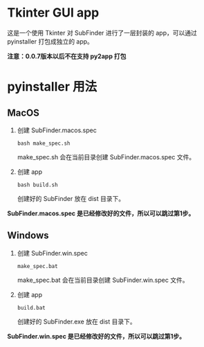 # Tkinter GUI app

这是一个使用 Tkinter 对 SubFinder 进行了一层封装的 app，可以通过 pyinstaller 打包成独立的 app。

**注意：0.0.7版本以后不在支持 py2app 打包**


# pyinstaller 用法

## MacOS

1. 创建 SubFinder.macos.spec
    
    `bash make_spec.sh`

    make_spec.sh 会在当前目录创建 SubFinder.macos.spec 文件。

3. 创建 app

    `bash build.sh`

    创建好的 SubFinder 放在 dist 目录下。

**SubFinder.macos.spec 是已经修改好的文件，所以可以跳过第1步。**

## Windows

1. 创建 SubFinder.win.spec
    
    `make_spec.bat`

    make_spec.bat 会在当前目录创建 SubFinder.win.spec 文件。

2. 创建 app

    `build.bat`

    创建好的 SubFinder.exe 放在 dist 目录下。

**SubFinder.win.spec 是已经修改好的文件，所以可以跳过第1步。**